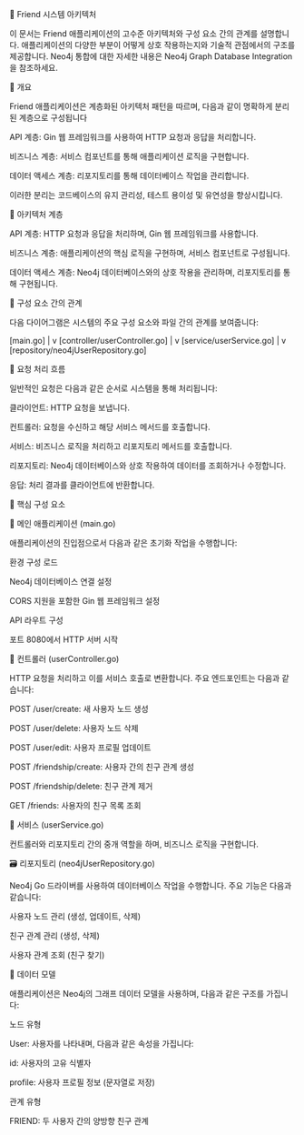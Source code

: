 📐 Friend 시스템 아키텍처

이 문서는 Friend 애플리케이션의 고수준 아키텍처와 구성 요소 간의 관계를 설명합니다. 애플리케이션의 다양한 부분이 어떻게 상호 작용하는지와 기술적 관점에서의 구조를 제공합니다. Neo4j 통합에 대한 자세한 내용은 Neo4j Graph Database Integration을 참조하세요.

🧱 개요

Friend 애플리케이션은 계층화된 아키텍처 패턴을 따르며, 다음과 같이 명확하게 분리된 계층으로 구성됩니다

API 계층: Gin 웹 프레임워크를 사용하여 HTTP 요청과 응답을 처리합니다.

비즈니스 계층: 서비스 컴포넌트를 통해 애플리케이션 로직을 구현합니다.

데이터 액세스 계층: 리포지토리를 통해 데이터베이스 작업을 관리합니다.

이러한 분리는 코드베이스의 유지 관리성, 테스트 용이성 및 유연성을 향상시킵니다.

🧩 아키텍처 계층

API 계층: HTTP 요청과 응답을 처리하며, Gin 웹 프레임워크를 사용합니다.

비즈니스 계층: 애플리케이션의 핵심 로직을 구현하며, 서비스 컴포넌트로 구성됩니다.

데이터 액세스 계층: Neo4j 데이터베이스와의 상호 작용을 관리하며, 리포지토리를 통해 구현됩니다.

🔄 구성 요소 간의 관계

다음 다이어그램은 시스템의 주요 구성 요소와 파일 간의 관계를 보여줍니다:

[main.go]
   |
   v
[controller/userController.go]
   |
   v
[service/userService.go]
   |
   v
[repository/neo4jUserRepository.go]

🔁 요청 처리 흐름

일반적인 요청은 다음과 같은 순서로 시스템을 통해 처리됩니다:

클라이언트: HTTP 요청을 보냅니다.

컨트롤러: 요청을 수신하고 해당 서비스 메서드를 호출합니다.

서비스: 비즈니스 로직을 처리하고 리포지토리 메서드를 호출합니다.

리포지토리: Neo4j 데이터베이스와 상호 작용하여 데이터를 조회하거나 수정합니다.

응답: 처리 결과를 클라이언트에 반환합니다.

🧩 핵심 구성 요소

🏁 메인 애플리케이션 (main.go)

애플리케이션의 진입점으로서 다음과 같은 초기화 작업을 수행합니다:

환경 구성 로드

Neo4j 데이터베이스 연결 설정

CORS 지원을 포함한 Gin 웹 프레임워크 설정

API 라우트 구성

포트 8080에서 HTTP 서버 시작

📂 컨트롤러 (userController.go)

HTTP 요청을 처리하고 이를 서비스 호출로 변환합니다. 주요 엔드포인트는 다음과 같습니다:

POST /user/create: 새 사용자 노드 생성

POST /user/delete: 사용자 노드 삭제

POST /user/edit: 사용자 프로필 업데이트

POST /friendship/create: 사용자 간의 친구 관계 생성

POST /friendship/delete: 친구 관계 제거

GET /friends: 사용자의 친구 목록 조회

🧠 서비스 (userService.go)

컨트롤러와 리포지토리 간의 중개 역할을 하며, 비즈니스 로직을 구현합니다.

🗃️ 리포지토리 (neo4jUserRepository.go)

Neo4j Go 드라이버를 사용하여 데이터베이스 작업을 수행합니다. 주요 기능은 다음과 같습니다:

사용자 노드 관리 (생성, 업데이트, 삭제)

친구 관계 관리 (생성, 삭제)

사용자 관계 조회 (친구 찾기)

🧬 데이터 모델

애플리케이션은 Neo4j의 그래프 데이터 모델을 사용하며, 다음과 같은 구조를 가집니다:

노드 유형

User: 사용자를 나타내며, 다음과 같은 속성을 가집니다:

id: 사용자의 고유 식별자

profile: 사용자 프로필 정보 (문자열로 저장)

관계 유형

FRIEND: 두 사용자 간의 양방향 친구 관계

